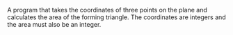 A program that takes the coordinates of three points on the plane and calculates the area of the forming triangle. The coordinates are integers and the area must also be an integer.